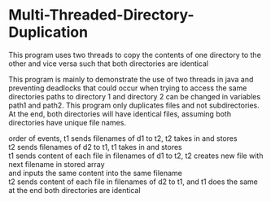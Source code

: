 # Multi-Threaded-Directory-Duplication
This program uses two threads to copy the contents of one directory to the other and vice versa such that both directories are identical

This program is mainly to demonstrate the use of two threads in java and preventing deadlocks that could occur when trying to access the same directories
paths to directory 1 and directory 2 can be changed in variables path1 and path2. This program only duplicates files and not subdirectories. At the end, both directories will have identical files, assuming both directories have unique file names.


order of events, t1 sends filenames of d1 to t2, t2 takes in and stores  
t2 sends filenames of d2 to t1, t1 takes in and stores  
t1 sends content of each file in filenames of d1 to t2, t2 creates new file with next filename in stored array  
and inputs the same content into the same filename  
t2 sends content of each file in filenames of d2 to t1, and t1 does the same  
at the end both directories are identical  
